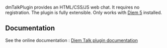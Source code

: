 dmTalkPlugin provides an HTML/CSS/JS web chat.
It requires no registration.
The plugin is fully extensible. Only works with [Diem 5](http://diem-project.org/) installed.

Documentation
-------------

See the online documentation : [Diem Talk plugin documentation](http://diem-project.org/plugins/dmtalkplugin)